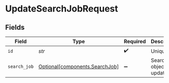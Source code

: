 # UpdateSearchJobRequest


## Fields

| Field                                                              | Type                                                               | Required                                                           | Description                                                        |
| ------------------------------------------------------------------ | ------------------------------------------------------------------ | ------------------------------------------------------------------ | ------------------------------------------------------------------ |
| `id`                                                               | *str*                                                              | :heavy_check_mark:                                                 | Unique ID                                                          |
| `search_job`                                                       | [Optional[components.SearchJob]](../../models/shared/searchjob.md) | :heavy_minus_sign:                                                 | SearchJob object to be updated                                     |